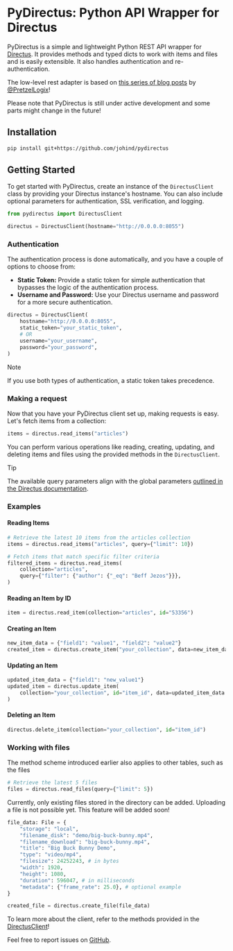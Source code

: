 # PyDirectus: Python API Wrapper for Directus

PyDirectus is a simple and lightweight Python REST API wrapper for [Directus](https://github.com/directus/directus). It provides methods and typed dicts to work with items and files and is easily extensible. It also handles authentication and re-authentication.

The low-level rest adapter is based on [this series of blog posts](https://www.pretzellogix.net/2021/12/08/how-to-write-a-python3-sdk-library-module-for-a-json-rest-api/) by [@PretzelLogix](https://github.com/PretzelLogix)!

Please note that PyDirectus is still under active development and some parts might change in the future!

## Installation

```bash
pip install git+https://github.com/johind/pydirectus
```

## Getting Started

To get started with PyDirectus, create an instance of the `DirectusClient` class by providing your Directus instance's hostname. You can also include optional parameters for authentication, SSL verification, and logging.

```python
from pydirectus import DirectusClient

directus = DirectusClient(hostname="http://0.0.0.0:8055")
```

### Authentication

The authentication process is done automatically, and you have a couple of options to choose from:

- **Static Token:** Provide a static token for simple authentication that bypasses the logic of the authentication process.
- **Username and Password:** Use your Directus username and password for a more secure authentication.

```python
directus = DirectusClient(
    hostname="http://0.0.0.0:8055",
    static_token="your_static_token",
    # OR
    username="your_username",
    password="your_password",
)
```

> [!NOTE]
> If you use both types of authentication, a static token takes precedence.

### Making a request

Now that you have your PyDirectus client set up, making requests is easy. Let's fetch items from a collection:

```python
items = directus.read_items("articles")
```

You can perform various operations like reading, creating, updating, and deleting items and files using the provided methods in the `DirectusClient`.

> [!TIP]
> The available query parameters align with the global parameters [outlined in the Directus documentation](https://docs.directus.io/reference/query.html).

### Examples

#### Reading Items

```python
# Retrieve the latest 10 items from the articles collection
items = directus.read_items("articles", query={"limit": 10})

# Fetch items that match specific filter criteria
filtered_items = directus.read_items(
    collection="articles",
    query={"filter": {"author": {"_eq": "Beff Jezos"}}},
)
```

#### Reading an Item by ID

```python
item = directus.read_item(collection="articles", id="53356")
```

#### Creating an Item

```python
new_item_data = {"field1": "value1", "field2": "value2"}
created_item = directus.create_item("your_collection", data=new_item_data)
```

#### Updating an Item

```python
updated_item_data = {"field1": "new_value1"}
updated_item = directus.update_item(
    collection="your_collection", id="item_id", data=updated_item_data
)
```

#### Deleting an Item

```python
directus.delete_item(collection="your_collection", id="item_id")
```

### Working with files

The method scheme introduced earlier also applies to other tables, such as the files

```python
# Retrieve the latest 5 files
files = directus.read_files(query={"limit": 5})
```

Currently, only existing files stored in the directory can be added. Uploading a file is not possible yet. This feature will be added soon!

```python
file_data: File = {
    "storage": "local",
    "filename_disk": "demo/big-buck-bunny.mp4",
    "filename_download": "big-buck-bunny.mp4",
    "title": "Big Buck Bunny Demo",
    "type": "video/mp4",
    "filesize": 24252243, # in bytes
    "width": 1920,
    "height": 1080,
    "duration": 596047, # in milliseconds
    "metadata": {"frame_rate": 25.0}, # optional example
}

created_file = directus.create_file(file_data)
```

To learn more about the client, refer to the methods provided in the [DirectusClient](https://github.com/johind/pydirectus/blob/main/pydirectus/directus.py#L33)!

Feel free to report issues on [GitHub](https://github.com/johind/pydirectus).
